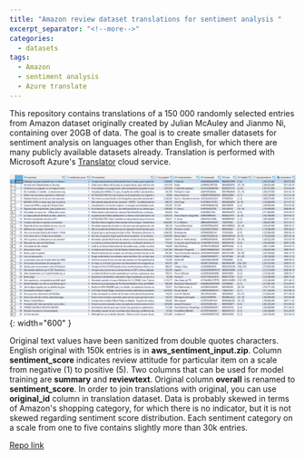 ```yaml
---
title: "Amazon review dataset translations for sentiment analysis "
excerpt_separator: "<!--more-->"
categories:
  - datasets
tags:
  - Amazon
  - sentiment analysis
  - Azure translate
---
```



This repository contains translations of a 150 000 randomly selected entries from Amazon dataset originally created by Julian McAuley and Jianmo Ni, containing over 20GB of data.
The goal is to create smaller datasets for sentiment analysis on languages other than English, for which there are many publicly available datasets already.
Translation is performed with Microsoft Azure's [Translator](https://azure.microsoft.com/en-us/services/cognitive-services/translator/) cloud service.

![AWS Spanish Translation](https://raw.githubusercontent.com/matkosoric/amazon-sentiment-analysis-dataset-translations/master/aws_spanish.PNG?raw=true "Title"){: width="600" }

<!--more-->

Original text values have been sanitized from double quotes characters.
English original with 150k entries is in **aws_sentiment_input.zip**.
Column **sentiment_score** indicates review attitude for particular item on a scale from negative (1) to positive (5).
Two columns that can be used for model training are **summary** and **reviewtext**.
Original column **overall** is renamed to **sentiment_score**.
In order to join translations with original, you can use **original_id** column in translation dataset.
Data is probably skewed in terms of Amazon's shopping category, for which there is no indicator, but it is not skewed regarding sentiment score distribution.
Each sentiment category on a scale from one to five contains slightly more than 30k entries.


[Repo link](https://github.com/matkosoric/amazon-sentiment-analysis-dataset-translations)




